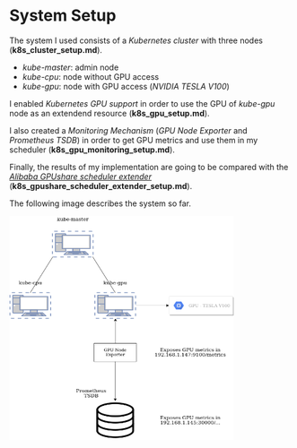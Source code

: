 # System Setup

The system I used consists of a *Kubernetes cluster* with three nodes (__k8s_cluster_setup.md__).

- *kube-master*: admin node
- *kube-cpu*: node without GPU access
- *kube-gpu*: node with GPU access (*NVIDIA TESLA V100*)

I enabled *Kubernetes GPU support* in order to use the GPU of *kube-gpu* node as an extendend resource (__k8s_gpu_setup.md__).

I also created a *Monitoring Mechanism* (*GPU Node Exporter* and *Prometheus TSDB*) in order to get GPU metrics and use them in my scheduler (__k8s_gpu_monitoring_setup.md__).

Finally, the results of my implementation are going to be compared with the *[Alibaba GPUshare scheduler extender](https://github.com/AliyunContainerService/gpushare-scheduler-extender)* (__k8s_gpushare_scheduler_extender_setup.md__).

The following image describes the system so far.

<img src="images/cluster-image.png" width="400" height="400">


